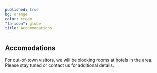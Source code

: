 ```yaml
---
published: true
bg: orange
color: cream
"fa-icon": globe
title: Accommodations
---
```



## Accomodations

For out-of-town visitors, we will be blocking rooms at hotels in the area. Please stay tuned or contact us for additional details.
